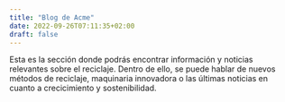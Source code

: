 ```yaml
---
title: "Blog de Acme"
date: 2022-09-26T07:11:35+02:00
draft: false
---
```


<p>Esta es la sección donde podrás encontrar información y noticias relevantes sobre el reciclaje. Dentro de ello, se puede hablar de nuevos métodos de reciclaje,
maquinaria innovadora o las últimas noticias en cuanto a crecicimiento y sostenibilidad.</p>